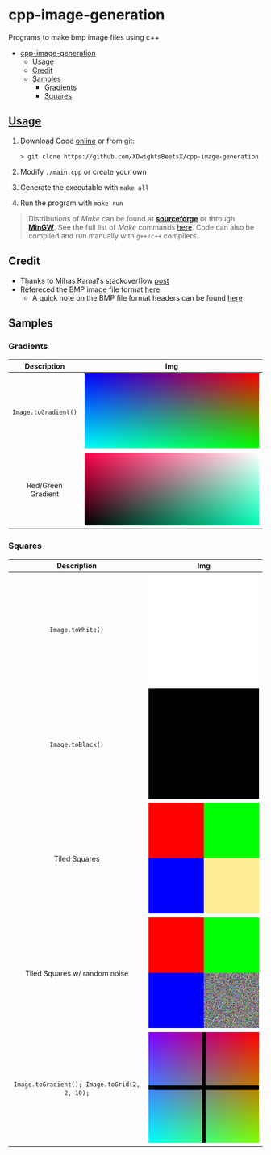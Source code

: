 # cpp-image-generation

Programs to make bmp image files using c++

- [cpp-image-generation](#cpp-image-generation)
  - [Usage](#usage)
  - [Credit](#credit)
  - [Samples](#samples)
    - [Gradients](#gradients)
    - [Squares](#squares)

## [Usage](docs/docs.md)

1. Download Code [online](https://github.com/XDwightsBeetsX/cpp-image-generation) or from git:

    ```shell
    > git clone https://github.com/XDwightsBeetsX/cpp-image-generation
    ```

2. Modify `./main.cpp` or create your own
3. Generate the executable with `make all`
4. Run the program with `make run`

> Distributions of *Make* can be found at [**sourceforge**](http://gnuwin32.sourceforge.net/packages/make.htm) or through [**MinGW**](https://www.mingw-w64.org/downloads/). See the full list of *Make* commands [here](docs/make.md). Code can also be compiled and run manually with `g++/c++` compilers.

## Credit

- Thanks to Mihas Kamal's stackoverflow [post](https://stackoverflow.com/questions/2654480/writing-bmp-image-in-pure-c-c-without-other-libraries)
- Refereced the BMP image file format [here](https://web.archive.org/web/20080912171714/http://www.fortunecity.com/skyscraper/windows/364/bmpffrmt.html)
  - A quick note on the BMP file format headers can be found [here](docs/bmp.md)

## Samples

### Gradients

| Description | Img |
| :-: | :-: |
| `Image.toGradient()` | ![blended](./img/blend.bmp) |
| Red/Green Gradient | ![gradient](./img/gradient.bmp) |

### Squares

| Description | Img |
| :-: | :-: |
| `Image.toWhite()` | ![white](img/white.bmp) |
| `Image.toBlack()` | ![black](img/black.bmp) |
| Tiled Squares | ![squares](./img/squares.bmp) |
| Tiled Squares w/ random noise | ![noisy](./img/squares_random.bmp) |
| `Image.toGradient(); Image.toGrid(2, 2, 10);` | ![gradient_grid](img/gradient_grid.bmp) |
